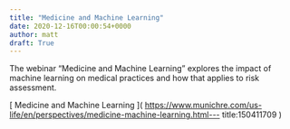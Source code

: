 ```yaml
---
title: "Medicine and Machine Learning"
date: 2020-12-16T00:00:54+0000
author: matt
draft: True
---
```

The webinar “Medicine and Machine Learning” explores the impact of machine learning on medical practices and how that applies to risk assessment.
 

[ Medicine and Machine Learning ]( https://www.munichre.com/us-life/en/perspectives/medicine-machine-learning.html---
title:150411709 )
